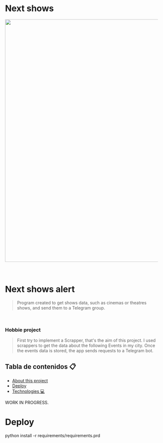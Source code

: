 # Next shows

<img src="https://www.tasteofcinema.com/wp-content/uploads/2014/11/Taxi-Driver.jpg" width="800px" align="middle"/>

<br/>
<br/>
<br/>

# Next shows alert

> Program created to get shows data, such as cinemas or theatres shows, and send them to a Telegram group.

<br/>

### Hobbie project

> First try to implement a Scrapper, that's the aim of this project. I used scrappers to get the data about
> the following Events in my city. Once the events data is stored, the app sends requests to a Telegram bot.

## Tabla de contenidos 📋

- [About this project](#about-this)
- [Deploy](#deploy)
- [Technologies 💻](#technologies)

WORK IN PROGRESS.


# Deploy

python install -r requirements/requirements.prd